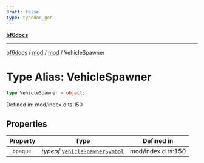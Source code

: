 ```yaml
---
draft: false
type: typedoc_gen
---
```


[**bf6docs**](../../../_index.md)

***

[bf6docs](../../../_index.md) / [mod](../../_index.md) / [mod](../_index.md) / VehicleSpawner

# Type Alias: VehicleSpawner

```ts
type VehicleSpawner = object;
```

Defined in: mod/index.d.ts:150

## Properties

| Property | Type | Defined in |
| ------ | ------ | ------ |
| <a id="_opaque"></a> `_opaque` | *typeof* [`VehicleSpawnerSymbol`](../VehicleSpawnerSymbol/_index.md) | mod/index.d.ts:150 |
